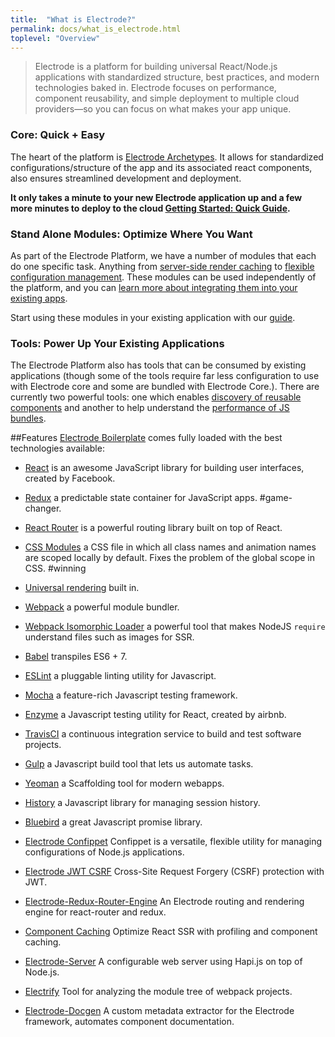 ```yaml
---
title:  "What is Electrode?"
permalink: docs/what_is_electrode.html
toplevel: "Overview"
---
```


> Electrode is a platform for building universal React/Node.js applications with standardized structure, best practices, and modern technologies baked in. Electrode focuses on performance, component reusability, and simple deployment to multiple cloud providers—so you can focus on what makes your app unique.

### Core: Quick + Easy
The heart of the platform is [Electrode Archetypes](https://github.com/electrode-io?utf8=%E2%9C%93&query=archetype%20only%3Asources%20). It allows for standardized configurations/structure of the app and its associated react components, also ensures streamlined development and deployment.

**It only takes a minute to your new Electrode application up and a few more minutes to deploy to the cloud [Getting Started: Quick Guide](quick_guide.html).**

### Stand Alone Modules: Optimize Where You Want
As part of the Electrode Platform, we have a number of modules that each do one specific task. Anything from [server-side render caching](server_side_render_cache.html) to [flexible configuration management](confippet.html). These modules can be used independently of the platform, and you can [learn more about integrating them into your existing apps](stand_alone_modules.html).

Start using these modules in your existing application with our [guide](stand_alone_modules.html).

### Tools: Power Up Your Existing Applications
The Electrode Platform also has tools that can be consumed by existing applications (though some of the tools require far less configuration to use with Electrode core and some are bundled with Electrode Core.). There are currently two powerful tools: one which enables [discovery of reusable components](electrode_explorer.html) and another to help understand the [performance of JS bundles](electrify.html).

##Features
[Electrode Boilerplate](https://github.com/electrode-io/electrode-boilerplate-universal-react-node) comes fully loaded with the best technologies available:

*  [React](https://facebook.github.io/react/index.html) is an awesome JavaScript library for building user interfaces, created by Facebook.

*  [Redux](http://redux.js.org/docs/basics/UsageWithReact.html) a predictable state container for JavaScript apps. #game-changer.

*  [React Router](https://github.com/ReactTraining/react-router/tree/master/docs) is a powerful routing library built on top of React.

*  [CSS Modules](https://github.com/css-modules/css-modules) a CSS file in which all class names and animation names are scoped locally by default. Fixes the problem of the global scope in CSS. #winning

*  [Universal rendering](https://medium.com/@mjackson/universal-javascript-4761051b7ae9#.xjxr5yj5z) built in.

*  [Webpack](https://webpack.github.io/docs/motivation.html) a powerful module bundler.

*  [Webpack Isomorphic Loader](https://github.com/jchip/isomorphic-loader) a powerful tool that makes NodeJS `require` understand files such as images for SSR.

*  [Babel](https://babeljs.io/) transpiles ES6 + 7.

*  [ESLint](http://eslint.org/) a pluggable linting utility for Javascript.

*  [Mocha](https://mochajs.org/) a feature-rich Javascript testing framework.

*  [Enzyme](https://github.com/airbnb/enzyme) a Javascript testing utility for React, created by airbnb.

*  [TravisCI](https://travis-ci.org/) a continuous integration service to build and test software projects.

*  [Gulp](http://gulpjs.com/) a Javascript build tool that lets us automate tasks.

*  [Yeoman](http://yeoman.io/) a Scaffolding tool for modern webapps.

*  [History](https://www.npmjs.com/package/history) a Javascript library for managing session history.

*  [Bluebird](http://bluebirdjs.com/docs/why-promises.html) a great Javascript promise library.

*  [Electrode Confippet](https://github.com/electrode-io/electrode-confippet) Confippet is a versatile, flexible utility for managing configurations of Node.js applications.

*  [Electrode JWT CSRF](https://github.com/electrode-io/electrode-csrf-jwt) Cross-Site Request Forgery (CSRF) protection with JWT.

*  [Electrode-Redux-Router-Engine](https://github.com/electrode-io/redux-router-engine) An Electrode routing and rendering engine for react-router and redux.

*  [Component Caching](https://github.com/electrode-io/electrode-react-ssr-caching) Optimize React SSR with profiling and component caching.

*  [Electrode-Server](https://github.com/electrode-io/electrode-server) A configurable web server using Hapi.js on top of Node.js.

*  [Electrify](https://github.com/electrode-io/electrify) Tool for analyzing the module tree of webpack projects.

*  [Electrode-Docgen](https://github.com/electrode-io/electrode-docgen) A custom metadata extractor for the Electrode framework, automates component documentation.
